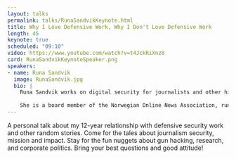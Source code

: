 ```yaml
---
layout: talks
permalink: talks/RunaSandvikKeynote.html
title: Why I Love Defensive Work, Why I Don't Love Defensive Work
length: 45
keynote: true
scheduled: "09:10"
video: https://www.youtube.com/watch?v=t4JckRiXnz8
card: RunaSandvikKeynoteSpeaker.png
speakers:
- name: Runa Sandvik
  image: RunaSandvik.jpg
  bio: |
    Runa Sandvik works on digital security for journalists and other high-risk people. Her work builds upon experience from her time at The New York Times, Freedom of the Press Foundation, and The Tor Project. 
    
    She is a board member of the Norwegian Online News Association, runs [@journalistandspy](https://www.instagram.com/journalistandspy/) on Instagram, and tweets as [@runasand](https://twitter.com/runasand).
---
```

A personal talk about my 12-year relationship with defensive security work and other random stories. Come for the tales about journalism security, mission and impact. Stay for the fun nuggets about gun hacking, research, and corporate politics. Bring your best questions and good attitude!
